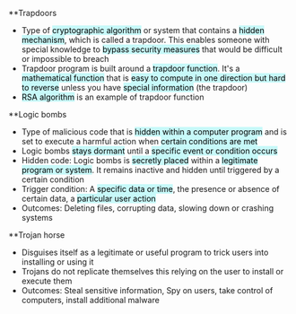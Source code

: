 **Trapdoors
- Type of <mark style="background: #ABF7F7A6;">cryptographic algorithm</mark> or system that contains a <mark style="background: #ABF7F7A6;">hidden mechanism</mark>, which is called a trapdoor. This enables someone with special knowledge to <mark style="background: #ABF7F7A6;">bypass security measures</mark> that would be difficult or impossible to breach
- Trapdoor program is built around a <mark style="background: #ABF7F7A6;">trapdoor function</mark>. It's a <mark style="background: #ABF7F7A6;">mathematical function</mark> that is <mark style="background: #ABF7F7A6;">easy to compute in one direction but hard to reverse</mark> unless you have <mark style="background: #ABF7F7A6;">special information</mark> (the trapdoor)
- <mark style="background: #ABF7F7A6;">RSA algorithm</mark> is an example of trapdoor function

**Logic bombs 
- Type of malicious code that is <mark style="background: #ABF7F7A6;">hidden within a computer program</mark> and is set to execute a harmful action when <mark style="background: #ABF7F7A6;">certain conditions are met</mark>
- Logic bombs <mark style="background: #ABF7F7A6;">stays dormant</mark> until a <mark style="background: #ABF7F7A6;">specific event or condition occurs</mark>
- Hidden code: Logic bombs is <mark style="background: #ABF7F7A6;">secretly placed</mark> within a <mark style="background: #ABF7F7A6;">legitimate program or system</mark>. It remains inactive and hidden until triggered by a certain condition
- Trigger condition: A <mark style="background: #ABF7F7A6;">specific data or time</mark>, the presence or absence of certain data, a <mark style="background: #ABF7F7A6;">particular user action</mark> 
- Outcomes: Deleting files, corrupting data, slowing down or crashing systems

**Trojan horse
- Disguises itself as a legitimate or useful program to trick users into installing or using it
- Trojans do not replicate themselves this relying on the user to install or execute them
- Outcomes: Steal sensitive information, Spy on users, take control of computers, install additional malware